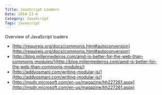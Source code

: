 ```yaml
---
Title: JavaScript Loaders
Date: 2014-11-4
Category: JavaScript
Tags: javascript
---
```


Overview of JavaScript loaders

  * [http://requirejs.org/docs/commonjs.html#autoconversion](http://requirejs.org/docs/commonjs.html#autoconversion)
  * [http://blog.millermedeiros.com/amd-is-better-for-the-web-than-commonjs-modules/](http://blog.millermedeiros.com/amd-is-better-for-the-web-than-commonjs-modules/)
  * [http://addyosmani.com/writing-modular-js/](http://addyosmani.com/writing-modular-js/)
  * [http://msdn.microsoft.com/en-us/magazine/hh227261.aspx](http://msdn.microsoft.com/en-us/magazine/hh227261.aspx)
